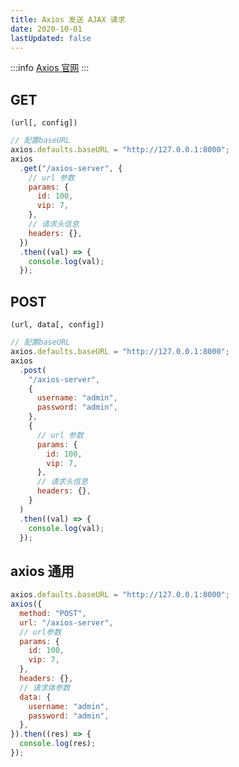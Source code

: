 ```yaml
---
title: Axios 发送 AJAX 请求
date: 2020-10-01
lastUpdated: false
---
```


:::info
[Axios 官网](https://github.com/axios/axios)
:::

## GET

`(url[, config])`

```js
// 配置baseURL
axios.defaults.baseURL = "http://127.0.0.1:8000";
axios
  .get("/axios-server", {
    // url 参数
    params: {
      id: 100,
      vip: 7,
    },
    // 请求头信息
    headers: {},
  })
  .then((val) => {
    console.log(val);
  });
```

## POST

`(url, data[, config])`

```js
// 配置baseURL
axios.defaults.baseURL = "http://127.0.0.1:8000";
axios
  .post(
    "/axios-server",
    {
      username: "admin",
      password: "admin",
    },
    {
      // url 参数
      params: {
        id: 100,
        vip: 7,
      },
      // 请求头信息
      headers: {},
    }
  )
  .then((val) => {
    console.log(val);
  });
```

## axios 通用

```js
axios.defaults.baseURL = "http://127.0.0.1:8000";
axios({
  method: "POST",
  url: "/axios-server",
  // url参数
  params: {
    id: 100,
    vip: 7,
  },
  headers: {},
  // 请求体参数
  data: {
    username: "admin",
    password: "admin",
  },
}).then((res) => {
  console.log(res);
});
```
